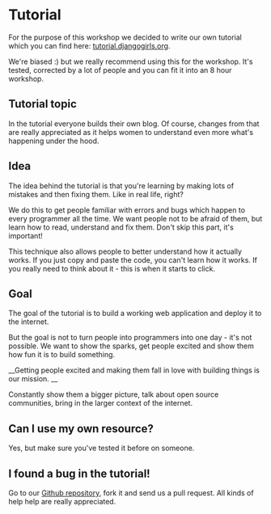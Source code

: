 # Tutorial

For the purpose of this workshop we decided to write our own tutorial which you can find here: [tutorial.djangogirls.org](http://tutorial.djangogirls.org/).

We're biased :) but we really recommend using this for the workshop. It's tested, corrected by a lot of people and you can fit it into an 8 hour workshop.

## Tutorial topic

In the tutorial everyone builds their own blog. Of course, changes from that are really appreciated as it helps women to understand even more what's happening under the hood.

## Idea

The idea behind the tutorial is that you're learning by making lots of mistakes and then fixing them. Like in real life, right?

We do this to get people familiar with errors and bugs which happen to every programmer all the time. We want people not to be afraid of them, but learn how to read, understand and fix them. Don't skip this part, it's important!

This technique also allows people to better understand how it actually works. If you just copy and paste the code, you can't learn how it works. If you really need to think about it - this is when it starts to click.

## Goal

The goal of the tutorial is to build a working web application and deploy it to the internet.

But the goal is not to turn people into programmers into one day - it's not possible. We want to show the sparks, get people excited and show them how fun it is to build something.

__Getting people excited and making them fall in love with building things is our mission. __

Constantly show them a bigger picture, talk about open source communities, bring in the larger context of the internet.

## Can I use my own resource?

Yes, but make sure you've tested it before on someone.

## I found a bug in the tutorial!

Go to our [Github repository](http://github.com/DjangoGirls/tutorial), fork it and send us a pull request. All kinds of help help are really appreciated.
